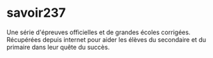 # savoir237
Une série d'épreuves officielles et de grandes écoles corrigées. Récupérées depuis internet pour aider les élèves du secondaire et du primaire dans leur quête du succès.

